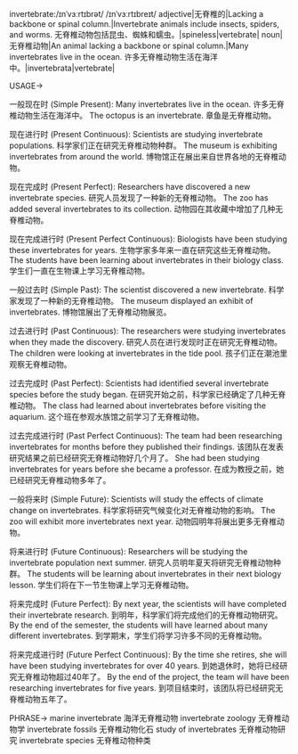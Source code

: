 invertebrate:/ɪnˈvɜːrtɪbrət/ /ɪnˈvɜːrtɪbreɪt/
adjective|无脊椎的|Lacking a backbone or spinal column.|Invertebrate animals include insects, spiders, and worms. 无脊椎动物包括昆虫、蜘蛛和蠕虫。|spineless|vertebrate|
noun|无脊椎动物|An animal lacking a backbone or spinal column.|Many invertebrates live in the ocean. 许多无脊椎动物生活在海洋中。|invertebrata|vertebrate|


USAGE->

一般现在时 (Simple Present):
Many invertebrates live in the ocean. 许多无脊椎动物生活在海洋中。
The octopus is an invertebrate. 章鱼是无脊椎动物。

现在进行时 (Present Continuous):
Scientists are studying invertebrate populations. 科学家们正在研究无脊椎动物种群。
The museum is exhibiting invertebrates from around the world.  博物馆正在展出来自世界各地的无脊椎动物。

现在完成时 (Present Perfect):
Researchers have discovered a new invertebrate species. 研究人员发现了一种新的无脊椎动物。
The zoo has added several invertebrates to its collection. 动物园在其收藏中增加了几种无脊椎动物。

现在完成进行时 (Present Perfect Continuous):
Biologists have been studying these invertebrates for years. 生物学家多年来一直在研究这些无脊椎动物。
The students have been learning about invertebrates in their biology class. 学生们一直在生物课上学习无脊椎动物。


一般过去时 (Simple Past):
The scientist discovered a new invertebrate. 科学家发现了一种新的无脊椎动物。
The museum displayed an exhibit of invertebrates. 博物馆展出了无脊椎动物展览。

过去进行时 (Past Continuous):
The researchers were studying invertebrates when they made the discovery. 研究人员在进行发现时正在研究无脊椎动物。
The children were looking at invertebrates in the tide pool. 孩子们正在潮池里观察无脊椎动物。


过去完成时 (Past Perfect):
Scientists had identified several invertebrate species before the study began. 在研究开始之前，科学家已经确定了几种无脊椎动物。
The class had learned about invertebrates before visiting the aquarium.  这个班在参观水族馆之前学习了无脊椎动物。

过去完成进行时 (Past Perfect Continuous):
The team had been researching invertebrates for months before they published their findings.  该团队在发表研究结果之前已经研究无脊椎动物好几个月了。
She had been studying invertebrates for years before she became a professor. 在成为教授之前，她已经研究无脊椎动物多年了。


一般将来时 (Simple Future):
Scientists will study the effects of climate change on invertebrates. 科学家将研究气候变化对无脊椎动物的影响。
The zoo will exhibit more invertebrates next year. 动物园明年将展出更多无脊椎动物。

将来进行时 (Future Continuous):
Researchers will be studying the invertebrate population next summer. 研究人员明年夏天将研究无脊椎动物种群。
The students will be learning about invertebrates in their next biology lesson. 学生们将在下一节生物课上学习无脊椎动物。

将来完成时 (Future Perfect):
By next year, the scientists will have completed their invertebrate research. 到明年，科学家们将完成他们的无脊椎动物研究。
By the end of the semester, the students will have learned about many different invertebrates. 到学期末，学生们将学习许多不同的无脊椎动物。


将来完成进行时 (Future Perfect Continuous):
By the time she retires, she will have been studying invertebrates for over 40 years.  到她退休时，她将已经研究无脊椎动物超过40年了。
By the end of the project, the team will have been researching invertebrates for five years.  到项目结束时，该团队将已经研究无脊椎动物五年了。


PHRASE->
marine invertebrate 海洋无脊椎动物
invertebrate zoology 无脊椎动物学
invertebrate fossils 无脊椎动物化石
study of invertebrates 无脊椎动物研究
invertebrate species 无脊椎动物种类
